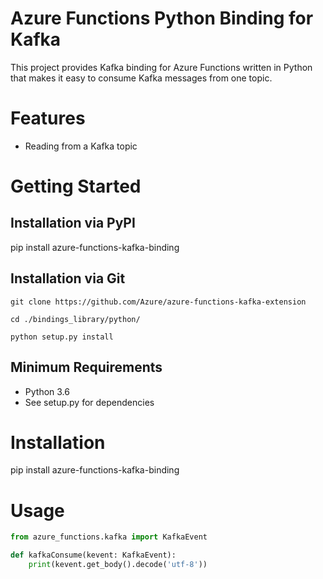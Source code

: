 # Azure Functions Python Binding for Kafka
This project provides Kafka binding for Azure Functions written in Python that makes it easy
to consume Kafka messages from one topic.

# Features
- Reading from a Kafka topic

# Getting Started

## Installation via PyPI
pip install azure-functions-kafka-binding

## Installation via Git
`git clone https://github.com/Azure/azure-functions-kafka-extension`

`cd ./bindings_library/python/`

`python setup.py install`

## Minimum Requirements
- Python 3.6
- See setup.py for dependencies

# Installation
pip install azure-functions-kafka-binding

# Usage

```python
from azure_functions.kafka import KafkaEvent

def kafkaConsume(kevent: KafkaEvent):
    print(kevent.get_body().decode('utf-8'))
```
